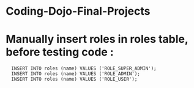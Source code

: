 # Coding-Dojo-Final-Projects
# Manually insert roles in roles table, before testing code : 
      INSERT INTO roles (name) VALUES ('ROLE_SUPER_ADMIN');
      INSERT INTO roles (name) VALUES ('ROLE_ADMIN');
      INSERT INTO roles (name) VALUES ('ROLE_USER');

